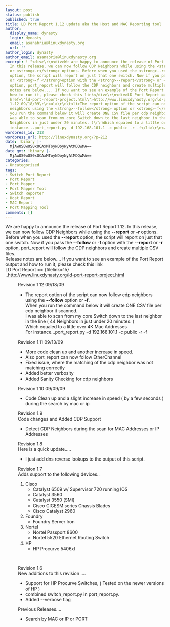 ```yaml
---
layout: post
status: publish
published: true
title: LD Port Report 1.12 update aka the Host and MAC Reporting tool
author:
  display_name: dynasty
  login: dynasty
  email: asanabria@linuxdynasty.org
  url: ''
author_login: dynasty
author_email: asanabria@linuxdynasty.org
excerpt: ! "<div>\r\n<div>We are happy to announce the release of Port Report 1.12.
  In this release, we can now follow CDP Neighbors while using the <strong>--report</strong>
  or <strong>-r</strong> options. Before when you used the <strong>--report</strong>
  option, the script will report on just that one switch. Now if you pass the <strong>--follow</strong>
  or <strong>-f </strong>option with the <strong>--report</strong> or <strong>-r</strong>
  option, port_report will follow the CDP neighbors and create multiple CSV files.\r\nRelease
  notes are below.... If you want to see an example of the Port Report output and
  how to run it, please check this link</div>\r\n<div>LD Port Report == {filelink=15}\r\n..<a
  href=\"ld-port-report-project.html\">http://www.linuxdynasty.org/ld-port-report-project.html</a>\r\n\r\n</div>\r\n<div><dl><dd>Revision
  1.12 09/18/09\r\n<ul>\r\n\t<li>The report option of the script can now follow cdp
  neighbors using the <strong>--follow</strong> option or <strong>-f</strong>.\r\nWhen
  you run the command below it will create ONE CSV file per cdp neighbor it scanned.\r\nI
  was able to scan from my core Switch down to the last neighbor in the line ( 44
  Neighbors in just under 20 minutes. )\r\nWhich equaled to a little over 4K Mac Addresses\r\nFor
  instance...port_report.py -d 192.168.101.1 -c public -r -f</li>\r\n</ul>\r\n"
wordpress_id: 212
wordpress_url: http://linuxdynasty.org/?p=212
date: !binary |-
  MjAwOS0wOS0xOCAxMToyNDoyNyAtMDQwMA==
date_gmt: !binary |-
  MjAwOS0wOS0xOCAxMToyNDoyNyAtMDQwMA==
categories:
- Uncategorized
tags:
- Switch Port Report
- Port Report
- Port Mapper
- Port Mapper Tool
- Switch Reporter
- Host Report
- MAC Report
- Port Mapping Tool
comments: []
---
```

<div>
<div>We are happy to announce the release of Port Report 1.12. In this release, we can now follow CDP Neighbors while using the <strong>--report</strong> or <strong>-r</strong> options. Before when you used the <strong>--report</strong> option, the script will report on just that one switch. Now if you pass the <strong>--follow</strong> or <strong>-f </strong>option with the <strong>--report</strong> or <strong>-r</strong> option, port_report will follow the CDP neighbors and create multiple CSV files.<br />
Release notes are below.... If you want to see an example of the Port Report output and how to run it, please check this link</div>
<div>LD Port Report == {filelink=15}<br />
..<a href="ld-port-report-project.html">http://www.linuxdynasty.org/ld-port-report-project.html</a></p>
</div>
<div>
<dl>
<dd>Revision 1.12 09/18/09</p>
<ul>
<li>The report option of the script can now follow cdp neighbors using the <strong>--follow</strong> option or <strong>-f</strong>.<br />
When you run the command below it will create ONE CSV file per cdp neighbor it scanned.<br />
I was able to scan from my core Switch down to the last neighbor in the line ( 44 Neighbors in just under 20 minutes. )<br />
Which equaled to a little over 4K Mac Addresses<br />
For instance...port_report.py -d 192.168.101.1 -c public -r -f</li>
</ul>
<p><a id="more"></a><a id="more-212"></a></p>
<p>Revision 1.11 09/13/09</p>
<ul>
<li>More code clean up and another increase in speed.</li>
<li>Also port_report can now follow EtherChannel</li>
<li>Fixed issue, where the matching of the cdp neighbor was not matching correctly</li>
<li>Added better verbosity</li>
<li>Added Sanity Checking for cdp neighbors</li>
</ul>
<p>Revision 1.10 09/09/09</p>
<ul>
<li>Code Clean up and a slight increase in speed ( by a few seconds ) during the search by mac or ip</li>
</ul>
<p>Revision 1.9<br />
Code changes and Added CDP Support</p>
<ul>
<li>Detect CDP Neighbors during the scan for MAC Addresses or IP Addresses</li>
</ul>
<p>Revision 1.8<br />
Here is a quick update.....</p>
<ul>
<li>I just add dns reverse lookups to the output of this script.</li>
</ul>
<p>Revision 1.7<br />
Adds support to the following devices..</p>
<ol>
<li>Cisco
<ul>
<li>Catalyst 6509 w/ Supervisor 720 running IOS</li>
<li>Catalyst 3560</li>
<li>Catalyst 3550 (SMI)</li>
<li>Cisco CIGESM series Chassis Blades</li>
<li>Cisco Catalyst 2960</li>
</ul>
</li>
<li>Foundry
<ul>
<li>Foundry Server Iron</li>
</ul>
</li>
<li>Nortel
<ul>
<li>Nortel Passport 8600</li>
<li>Nortel 5520 Ethernet Routing Switch</li>
</ul>
</li>
<li>HP
<ul>
<li>HP Procurve 5406xl</li>
</ul>
</li>
</ol>
<p>&nbsp;</p>
<p>Revision 1.6<br />
New additions to this revision ....</p>
<ul>
<li>Support for HP Procurve Switches, ( Tested on the newer versions of HP )</li>
<li>combined switch_report.py in port_report.py.</li>
<li>Added --verbose flag</li>
</ul>
<p>Previous Releases....</p>
<ul>
<li>Search by MAC or IP or PORT</li>
</ul>
</dd>
</dl>
</div>
</div>
